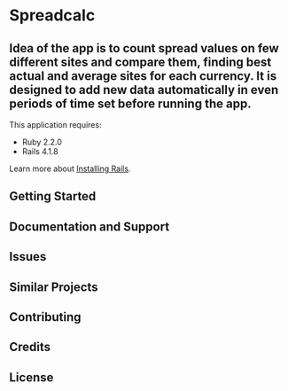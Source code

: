 Spreadcalc
================

Idea of the app is to count spread values on few different sites and compare them, finding best actual and average sites for each currency. It is designed to add new data automatically in even periods of time set before running the app.
-------------

This application requires:

- Ruby 2.2.0
- Rails 4.1.8

Learn more about [Installing Rails](http://railsapps.github.io/installing-rails.html).

Getting Started
---------------

Documentation and Support
-------------------------

Issues
-------------

Similar Projects
----------------

Contributing
------------

Credits
-------

License
-------
